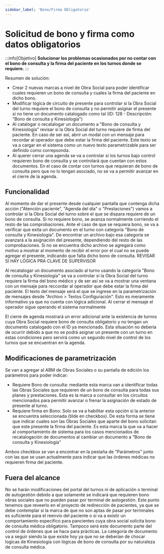 ```yaml
---
sidebar_label: 'Bono/Firma Obligatorio'
---
```


# Solicitud de bono y firma como datos obligatorios

:::info[Objetivo]
**Solucionar los problemas ocasionados por no contar con el bono de consulta y la firma del paciente en los turnos donde se requiere.** 
:::

Resumen de solución: 
- Crear 2 nuevas marcas a nivel de Obra Social para poder identificar cuales requieren un bono de consulta y cuales la firma del paciente en dicho bono. 
- Modificar lógica de circuito de presente para controlar si la Obra Social del turno requiere el bono de consulta y no permitir asignar el presente si no tiene un documento catalogado como tal (ID: 128 - Descripción: "Bono de consulta y Kinesiología")
- Al catalogar o recatalogar un documento a "Bono de consulta y Kinesiología" revisar si la Obra Social del turno requiere de firma del paciente. En caso de ser así, abrir un modal con un mensaje para recordar al operador que debe estar la firma del paciente. Este texto se va a cargar en el sistema como un nuevo texto parametrizable para ser definido como correpsonda.
- Al querer cerrar una agenda se va a controlar si los turnos bajo control requieren bono de consulta y se controlará que cuentan con estos documentos. En el caso de contar con turnos que requieran de bono de consulta pero que no lo tengan asociado, no se va a permitir avanzar en el cierre de la agenda.

## Funcionalidad

Al momento de dar el presente desde cualquier pantalla que contenga dicha acción ("Atención paciente", "Agenda del día" o "Prestaciones") vamos a controlar si la Obra Social del turno sobre el que se dispara requiere de un bono de consulta. Si no requiere bono, se avanza normalmente corriendo el resto de las comprobaciones. Ante el caso de que se requiera bono, se va a verificar que exita un documento en el turno con categoría "Bono de consulta y Kinesiología". De encontrar un archivo bajo esa categoría se avanzará a la asignación del presente, dependiendo del resto de las comprobaciones. Si no se encuentra dicho archivo se agregará como motivo a mostrar al momento de recibir el error por el cual no se puede agregar el presente, indicando que falta dicho bono de consulta. REVISAR SI HAY LÓGICA PRA CLAVE DE SUPERVISOR

Al recatalogar un documento asociado al turno usando la categoría "Bono de consulta y Kinesiología" se va a controlar si la Obra Social del turno requiere la firma del bono médico y de ser así se va a mostrar una ventana con un mensaje para reccordar al operador que debe estar la firma del paciente. El texto del mensaje será el que se ingrese en la parametrización de mensajes desde "Archivo > Textos Configuración". Esto es meramente informativo ya que no cuenta con lógica adicional. Al cerrar el mensaje el operador sigue operando el sistema normalmente

El cierre de agenda mostrará un error adicional ante la existencia de turnos cuya Obra Social requiere bono de consulta obligatorio y no tengan un documento catalogado con el ID ya mencionado. Esta situación no debería de ocurrir debido a que no se podrá asignar un presente con un turno en estas condiciones pero servirá como un segundo nivel de control de los turnos que se encuentran en la agenda.

## Modificaciones de parametrización

Se van a agregar al ABM de Obras Sociales o su pantalla de edición los parámetros para poder indicar:
- Requiere Bono de consulta: mediante esta marca van a identificar todas las Obras Sociales que requieren de un bono de consulta para todas sus planes y prestaciones. Esta es la marca a consultar en los circuitos mencionados para permitir avanzar o frenar la asignación de estado de presente al turno.
- Requiere firma en Bono: Solo se va a habilitar esta opción si la anterior se encuentra seleccionada (tilde en checkbox). De esta forma se tiene que indicar cuales son las Obras Sociales que aparte del bono solicitan que este presente la firma del paciente. Es esta marca la que va a hacer al comportamiento de sistema para los casos mencionados de recatalogación de documentos al cambiar un documento a "Bono de consulta y Kinesiología"

Ambos checkbox se van a encontrar en la pestaña de "Parámetros" junto con las que se usan actualmente para indicar que las órdenes médicas no requieren firma del paciente.

## Fuera del alcance

No se harán modificaciones del portal del turnos ni de aplicación o terminal de autogestión debido a que solamente se indicará que requieren bono obras sociales que no pueden pasar por terminal de autogestión. Este punto tenemos que reveerlo en el proyecto de redirección de pacientes, ya que se debe contemplar si la marca de que no son aptas de pasar por terminales es suficiente para el reenvío del paciente o si va a existir un comportamiento especifico para pancientes cuya obra social solicita bono de consulta médica obligatorio. 
Tampoco será este documento parte del control de órdenes que se hace para prácticas.
La categoría de documento va a seguir siendo la que existe hoy ya que no se deberían de chocar logícas de Kinesiología con lógicas de bono de consulta por su naturaleza de consulta médica.



